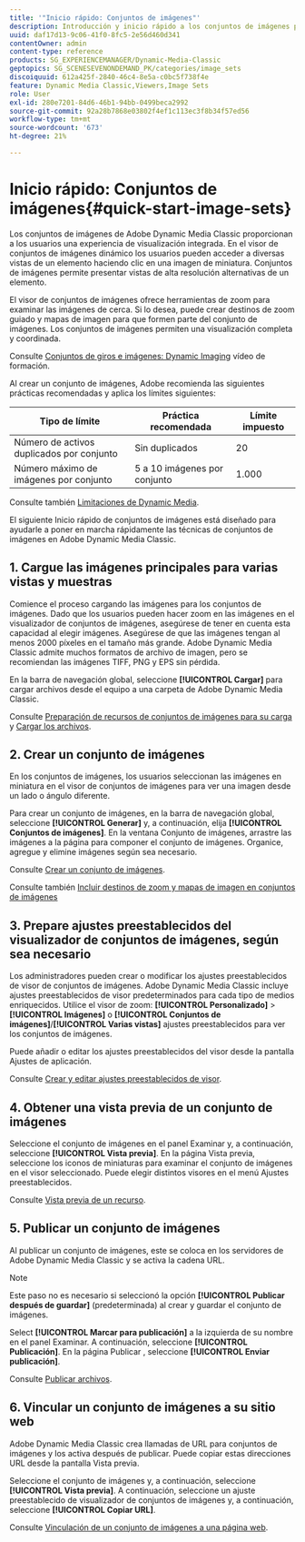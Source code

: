 ```yaml
---
title: '"Inicio rápido: Conjuntos de imágenes"'
description: Introducción y inicio rápido a los conjuntos de imágenes para ayudarle a poner en marcha rápidamente las técnicas de conjuntos de imágenes en Adobe Dynamic Media Classic.
uuid: daf17d13-9c06-41f0-8fc5-2e56d460d341
contentOwner: admin
content-type: reference
products: SG_EXPERIENCEMANAGER/Dynamic-Media-Classic
geptopics: SG_SCENESEVENONDEMAND_PK/categories/image_sets
discoiquuid: 612a425f-2840-46c4-8e5a-c0bc5f738f4e
feature: Dynamic Media Classic,Viewers,Image Sets
role: User
exl-id: 280e7201-84d6-46b1-94bb-0499beca2992
source-git-commit: 92a28b7868e03802f4ef1c113ec3f8b34f57ed56
workflow-type: tm+mt
source-wordcount: '673'
ht-degree: 21%

---
```


# Inicio rápido: Conjuntos de imágenes{#quick-start-image-sets}

Los conjuntos de imágenes de Adobe Dynamic Media Classic proporcionan a los usuarios una experiencia de visualización integrada. En el visor de conjuntos de imágenes dinámico los usuarios pueden acceder a diversas vistas de un elemento haciendo clic en una imagen de miniatura. Conjuntos de imágenes permite presentar vistas de alta resolución alternativas de un elemento.

El visor de conjuntos de imágenes ofrece herramientas de zoom para examinar las imágenes de cerca. Si lo desea, puede crear destinos de zoom guiado y mapas de imagen para que formen parte del conjunto de imágenes. Los conjuntos de imágenes permiten una visualización completa y coordinada.

Consulte [Conjuntos de giros e imágenes: Dynamic Imaging](https://s7d5.scene7.com/s7viewers/html5/VideoViewer.html?videoserverurl=https://s7d5.scene7.com/is/content/&amp;emailurl=https://s7d5.scene7.com/s7/emailFriend&amp;serverUrl=https://s7d5.scene7.com/is/image/&amp;config=Scene7SharedAssets/Universal_HTML5_Video&amp;contenturl=https://s7d5.scene7.com/skins/&amp;asset=S7tutorials/556_Image%20&amp;%20Spin%20Sets_converted%20renamed_Dynamic%20Imaging-AVS) vídeo de formación.

Al crear un conjunto de imágenes, Adobe recomienda las siguientes prácticas recomendadas y aplica los límites siguientes:

| Tipo de límite | Práctica recomendada | Límite impuesto |
| --- | --- | --- |
| Número de activos duplicados por conjunto | Sin duplicados | 20 |
| Número máximo de imágenes por conjunto | 5 a 10 imágenes por conjunto | 1.000 |

Consulte también [Limitaciones de Dynamic Media](/help/limitations.md).

El siguiente Inicio rápido de conjuntos de imágenes está diseñado para ayudarle a poner en marcha rápidamente las técnicas de conjuntos de imágenes en Adobe Dynamic Media Classic.

## 1. Cargue las imágenes principales para varias vistas y muestras

Comience el proceso cargando las imágenes para los conjuntos de imágenes. Dado que los usuarios pueden hacer zoom en las imágenes en el visualizador de conjuntos de imágenes, asegúrese de tener en cuenta esta capacidad al elegir imágenes. Asegúrese de que las imágenes tengan al menos 2000 píxeles en el tamaño más grande. Adobe Dynamic Media Classic admite muchos formatos de archivo de imagen, pero se recomiendan las imágenes TIFF, PNG y EPS sin pérdida.

En la barra de navegación global, seleccione **[!UICONTROL Cargar]** para cargar archivos desde el equipo a una carpeta de Adobe Dynamic Media Classic.

Consulte [Preparación de recursos de conjuntos de imágenes para su carga](preparing-image-set-assets-upload.md#preparing-image-set-assets-for-upload) y [Cargar los archivos](uploading-files.md#uploading-your-files).

## 2. Crear un conjunto de imágenes

En los conjuntos de imágenes, los usuarios seleccionan las imágenes en miniatura en el visor de conjuntos de imágenes para ver una imagen desde un lado o ángulo diferente.

Para crear un conjunto de imágenes, en la barra de navegación global, seleccione **[!UICONTROL Generar]** y, a continuación, elija **[!UICONTROL Conjuntos de imágenes]**. En la ventana Conjunto de imágenes, arrastre las imágenes a la página para componer el conjunto de imágenes. Organice, agregue y elimine imágenes según sea necesario.

Consulte [Crear un conjunto de imágenes](creating-image-set.md#creating-an-image-set).

Consulte también [Incluir destinos de zoom y mapas de imagen en conjuntos de imágenes](/help/including-zoom-targets-image-maps-image-sets.md)

## 3. Prepare ajustes preestablecidos del visualizador de conjuntos de imágenes, según sea necesario

Los administradores pueden crear o modificar los ajustes preestablecidos de visor de conjuntos de imágenes. Adobe Dynamic Media Classic incluye ajustes preestablecidos de visor predeterminados para cada tipo de medios enriquecidos. Utilice el visor de zoom: **[!UICONTROL Personalizado]** > **[!UICONTROL Imágenes]** o **[!UICONTROL Conjuntos de imágenes]**/**[!UICONTROL Varias vistas]** ajustes preestablecidos para ver los conjuntos de imágenes.

Puede añadir o editar los ajustes preestablecidos del visor desde la pantalla Ajustes de aplicación.

Consulte [Crear y editar ajustes preestablecidos de visor](application-setup.md#adding-and-editing-viewer-presets).

## 4. Obtener una vista previa de un conjunto de imágenes

Seleccione el conjunto de imágenes en el panel Examinar y, a continuación, seleccione **[!UICONTROL Vista previa]**. En la página Vista previa, seleccione los iconos de miniaturas para examinar el conjunto de imágenes en el visor seleccionado. Puede elegir distintos visores en el menú Ajustes preestablecidos.

Consulte [Vista previa de un recurso](previewing-asset.md#previewing-an-asset).

## 5. Publicar un conjunto de imágenes

Al publicar un conjunto de imágenes, este se coloca en los servidores de Adobe Dynamic Media Classic y se activa la cadena URL.

>[!NOTE]
>
>Este paso no es necesario si seleccionó la opción **[!UICONTROL Publicar después de guardar]** (predeterminada) al crear y guardar el conjunto de imágenes.

Select **[!UICONTROL Marcar para publicación]** a la izquierda de su nombre en el panel Examinar. A continuación, seleccione **[!UICONTROL Publicación]**. En la página Publicar , seleccione **[!UICONTROL Enviar publicación]**.

Consulte [Publicar archivos](publishing-files.md#publishing-files).

## 6. Vincular un conjunto de imágenes a su sitio web

Adobe Dynamic Media Classic crea llamadas de URL para conjuntos de imágenes y los activa después de publicar. Puede copiar estas direcciones URL desde la pantalla Vista previa.

Seleccione el conjunto de imágenes y, a continuación, seleccione **[!UICONTROL Vista previa]**. A continuación, seleccione un ajuste preestablecido de visualizador de conjuntos de imágenes y, a continuación, seleccione **[!UICONTROL Copiar URL]**.

Consulte [Vinculación de un conjunto de imágenes a una página web](linking-image-set-web-page.md#linking-an-image-set-to-a-web-page).
